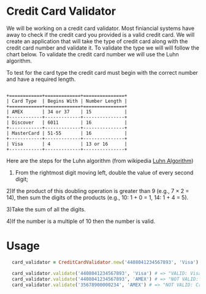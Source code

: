 Credit Card Validator
=====================

We will be working on a credit card validator.  Most finiancial systems have away to check
if the credit card you provided is a valid credit card.  We will create an application that will take
the type of credit card along with the credit card number and validate it.  To validate the type we will
will follow the chart below. To validate the credit card number we will use the Luhn algorithm.

To test for the card type the credit card must begin with the correct number and have a required length.
```

+============+=============+===============+
| Card Type  | Begins With | Number Length |
+============+=============+===============+
| AMEX       | 34 or 37    | 15            |
+------------+-------------+---------------+
| Discover   | 6011        | 16            |
+------------+-------------+---------------+
| MasterCard | 51-55       | 16            |
+------------+-------------+---------------+
| Visa       | 4           | 13 or 16      |
+------------+-------------+---------------+

```

Here are the steps for the Luhn algorithm (from wikipedia [Luhn Algorithm](http://en.wikipedia.org/wiki/Luhn_algorithm))

1) From the rightmost digit moving left, double the value of every second digit;

2)If the product of this doubling operation is greater than 9 (e.g., 7 × 2 = 14),
then sum the digits of the products (e.g., 10: 1 + 0 = 1, 14: 1 + 4 = 5).

3)Take the sum of all the digits.

4)If the number is a multiple of 10 then the number is valid.

Usage
======

```ruby
  card_validator = CreditCardValidator.new('4408041234567893', 'Visa')

  card_validator.validate('4408041234567893', 'Visa') # => "VALID: Visa ending in 7893"
  card_validator.validate('4408041234567893', 'AMEX') # => "NOT VALID: Credit Card Type mismatch"
  card_validator.validate('35678900000234', 'AMEX') # => "NOT VALID: Credit Card Type and Number mismatch"
```

